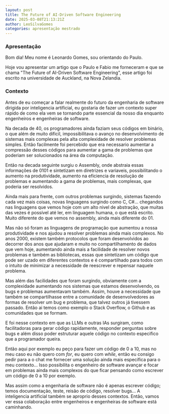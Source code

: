 ```yaml
---
layout: post
title: The Future of AI-Driven Software Engineering
date: 2025-03-08T21:13:21Z
author: LeoSilvaGomes
categories: apresentação mestrado
---
```


### Apresentação

Bom dia!
Meu nome é Leonardo Gomes, sou orientando do Paulo. 

Hoje vou apresentar um artigo que o Paulo e Fabio me forneceram e que se chama "The Future of AI-Driven Software Engineering", esse artigo foi escrito na universidade de Auckland, na Nova Zelandia.

### Contexto

Antes de eu começar a falar realmente do futuro da engenharia de software dirigida por inteligencia artificial, eu gostaria de fazer um contexto super rápido de como ela vem se tornando parte essencial da nosso dia enquanto engenheiros e engenheiras de software.

Na decada de 40, os programadores ainda faziam seus códigos em binário, o que além de muito dificil, impossibilitava o avanço no desenvolvimento de sistemas mais complexas pela alta complexidade de resolver problemas simples. Então facilmente foi percebido que era necessario aumentar a compressão desses códigos para aumentar a gama de problemas que poderiam ser solucionados na área da computação.

Então na decada seguinte surgiu o Assembly, onde abstraia essas informações de 0101 e sintetizam em diretrizes e variaveis, possibilitando o aumento na produtividade, aumento na eficiencia de resolução de problemas e aumentando a gama de problemas, mais complexas, que poderia ser resolvidos.

Ainda mais para frente, com outros problemas surgindo, sistemas fazendo cada vez mais coisas, novas linguagens surgindo como C, C#... chegandos nas linguagens que vemos hoje com um alto nivel de abstração, que muitas das vezes é possível até ler, em linguagem humana, o que está escrito. Muito diferente do que vemos no assembly, ainda mais diferente do 01.

Mas não só foram as linguagens de programação que aumentou a nossa produtividade e nos ajudou a resolver problemas ainda mais complexos. No anos 2000, existem também protocolos que foram desenvolvidos ao decorrer dos anos que ajudaram e muito no compartilhamento de dados que vem hoje, aumentando ainda mais a facilidade de resolver novos problemas e também as bibliotecas, essas que sintetizam um código que pode ser uzado em diferentes contextos e é compartilhado para todos com o intuito de minimizar a necessidade de reescrever e repensar naquele problema.

Mas além das facilidades que foram surgindo, obviamente com a complexidade aumentando nos sistemas que estamos desenvolvendo, os bugs e problemas aumentavam também. Assim, houve a necessidade que também se compartilhasse entre a comunidade de desenvolvedores as formas de resolver um bug e problema, que talvez outros já tivessem passado. Então ai temos como exemplo o Stack Overflow, o Github e as comunidades que se formam.

E foi nesse contexto em que as LLMs e outras IAs surgiram, como facilitadoras para gerar código rapidamente, responder perguntas sobre bugs e além disso poder estruturar aquele código no contexto especifico que a programador queira.

Então aqui por exemplo eu peço para fazer um código de 0 a 10, mas no meu caso eu não quero com _for_, eu quero com _while_, então eu consigo pedir para a o chat me fornecer uma solução ainda mais especifica para o meu contexto... Isso possibilita o engenheiro de software avançar e focar em problemas ainda mais complexos do que ficar pensando como escrever um código de 0 a 10 por exemplo. 

Mas assim como a engenharia de software não é apenas escrever código; temos documentação, teste, reisão de código, resolver bugs... A inteligencia artificial também se aproprio desses contextos. Então, vamos ver essa colaboração entre engenheiros e engenheiras de software está caminhando.

